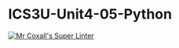 # ICS3U-Unit4-05-Python

[![Mr Coxall's Super Linter](https://github.com/Evgeny-Vovk/ICS3U-Unit4-05-Python/workflows/Mr%20Coxall's%20Super%20Linter/badge.svg)](https://github.com/Evgeny-Vovk/ICS3U-Unit4-05-Python/actions)
